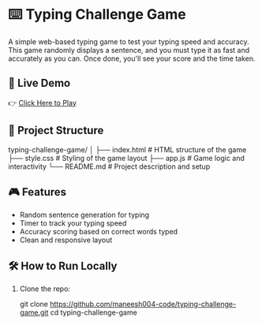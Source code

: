 # ⌨️ Typing Challenge Game

A simple web-based typing game to test your typing speed and accuracy. This game randomly displays a sentence, and you must type it as fast and accurately as you can. Once done, you'll see your score and the time taken.

## 🚀 Live Demo

👉 [Click Here to Play](https://manish004-code.github.io/typing-challenge/)


## 📁 Project Structure

typing-challenge-game/
│
├── index.html # HTML structure of the game
├── style.css # Styling of the game layout
├── app.js # Game logic and interactivity
└── README.md # Project description and setup

## 🎮 Features

- Random sentence generation for typing
- Timer to track your typing speed
- Accuracy scoring based on correct words typed
- Clean and responsive layout

## 🛠️ How to Run Locally

1. Clone the repo:
  
   git clone https://github.com/maneesh004-code/typing-challenge-game.git
   cd typing-challenge-game
